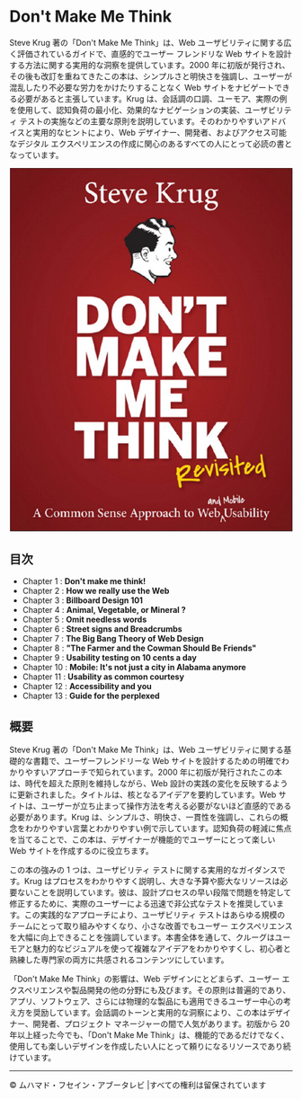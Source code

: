 <!-- ©©©©©©©©©©©©©©©©©©©©©©©© All Rights Are Reserved By Muhammad Husain Abootalebi ©©©©©©©©©©©©©©©©©©©©©©©©©©©©©©©©©© -->

# Don't Make Me Think

Steve Krug 著の「Don't Make Me Think」は、Web ユーザビリティに関する広く評価されているガイドで、直感的でユーザー フレンドリな Web サイトを設計する方法に関する実用的な洞察を提供しています。2000 年に初版が発行され、その後も改訂を重ねてきたこの本は、シンプルさと明快さを強調し、ユーザーが混乱したり不必要な労力をかけたりすることなく Web サイトをナビゲートできる必要があると主張しています。Krug は、会話調の口調、ユーモア、実際の例を使用して、認知負荷の最小化、効果的なナビゲーションの実装、ユーザビリティ テストの実施などの主要な原則を説明しています。そのわかりやすいアドバイスと実用的なヒントにより、Web デザイナー、開発者、およびアクセス可能なデジタル エクスペリエンスの作成に関心のあるすべての人にとって必読の書となっています。

![Don't Make Me Think](../../assets/Books/Book%20Covers/1%20-%20Dont%20Make%20Me%20think.webp)

## 目次

* Chapter 1 : **Don't make me think!**
* Chapter 2 : **How we really use the Web**
* Chapter 3 : **Billboard Design 101**
* Chapter 4 : **Animal, Vegetable, or Mineral ?**
* Chapter 5 : **Omit needless words**
* Chapter 6 : **Street signs and Breadcrumbs**
* Chapter 7 : **The Big Bang Theory of Web Design**
* Chapter 8 : **"The Farmer and the Cowman Should Be Friends"**
* Chapter 9 : **Usability testing on 10 cents a day**
* Chapter 10 : **Mobile: It's not just a city in Alabama anymore**
* Chapter 11 : **Usability as common courtesy**
* Chapter 12 : **Accessibility and you**
* Chapter 13 : **Guide for the perplexed**

## 概要

Steve Krug 著の「Don't Make Me Think」は、Web ユーザビリティに関する基礎的な書籍で、ユーザーフレンドリーな Web サイトを設計するための明確でわかりやすいアプローチで知られています。2000 年に初版が発行されたこの本は、時代を超えた原則を維持しながら、Web 設計の実践の変化を反映するように更新されました。タイトルは、核となるアイデアを要約しています。Web サイトは、ユーザーが立ち止まって操作方法を考える必要がないほど直感的である必要があります。Krug は、シンプルさ、明快さ、一貫性を強調し、これらの概念をわかりやすい言葉とわかりやすい例で示しています。認知負荷の軽減に焦点を当てることで、この本は、デザイナーが機能的でユーザーにとって楽しい Web サイトを作成するのに役立ちます。

この本の強みの 1 つは、ユーザビリティ テストに関する実用的なガイダンスです。Krug はプロセスをわかりやすく説明し、大きな予算や膨大なリソースは必要ないことを説明しています。彼は、設計プロセスの早い段階で問題を特定して修正するために、実際のユーザーによる迅速で非公式なテストを推奨しています。この実践的なアプローチにより、ユーザビリティ テストはあらゆる規模のチームにとって取り組みやすくなり、小さな改善でもユーザー エクスペリエンスを大幅に向上できることを強調しています。本書全体を通して、クルーグはユーモアと魅力的なビジュアルを使って複雑なアイデアをわかりやすくし、初心者と熟練した専門家の両方に共感されるコンテンツにしています。

「Don't Make Me Think」の影響は、Web デザインにとどまらず、ユーザー エクスペリエンスや製品開発の他の分野にも及びます。その原則は普遍的であり、アプリ、ソフトウェア、さらには物理的な製品にも適用できるユーザー中心の考え方を奨励しています。会話調のトーンと実用的な洞察により、この本はデザイナー、開発者、プロジェクト マネージャーの間で人気があります。初版から 20 年以上経った今でも、「Don't Make Me Think」は、機能的であるだけでなく、使用しても楽しいデザインを作成したい人にとって頼りになるリソースであり続けています。

---

© ムハマド・フセイン・アブータレビ |すべての権利は留保されています

<!-- ©©©©©©©©©©©©©©©©©©©©©©©© All Rights Are Reserved By Muhammad Husain Abootalebi ©©©©©©©©©©©©©©©©©©©©©©©©©©©©©©©©©© -->
